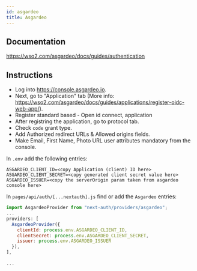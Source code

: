 ```yaml
---
id: asgardeo
title: Asgardeo
---
```


## Documentation

https://wso2.com/asgardeo/docs/guides/authentication


## Instructions

- Log into https://console.asgardeo.io.
- Next, go to "Application" tab (More info: https://wso2.com/asgardeo/docs/guides/applications/register-oidc-web-app/).
- Register standard based - Open id connect, application
- After registring the application, go to protocol tab.
- Check `code` grant type.
- Add Authorized redirect URLs & Allowed origins fields.
- Make Email, First Name, Photo URL user attributes mandatory from the console.

In `.env` add the following entries:

```
ASGARDEO_CLIENT_ID=<copy Application (client) ID here>
ASGARDEO_CLIENT_SECRET=<copy generated client secret value here>
ASGARDEO_ISSUER=<copy the serverOrigin param taken from asgardeo console here>
```

In `pages/api/auth/[...nextauth].js` find or add the `Asgardeo` entries:

```js
import AsgardeoProvider from "next-auth/providers/asgardeo";
...
providers: [
  AsgardeoProvider({
    clientId: process.env.ASGARDEO_CLIENT_ID,
    clientSecret: process.env.ASGARDEO_CLIENT_SECRET,
    issuer: process.env.ASGARDEO_ISSUER
  }),
],
  
...
```
